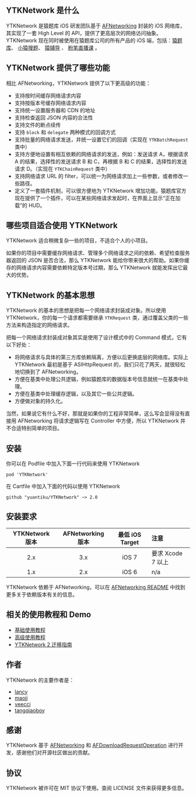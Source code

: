 ## YTKNetwork 是什么

YTKNetwork 是猿题库 iOS 研发团队基于 [AFNetworking][AFNetworking] 封装的 iOS 网络库，其实现了一套 High Level 的 API，提供了更高层次的网络访问抽象。YTKNetwork 现在同时被使用在猿题库公司的所有产品的 iOS 端，包括：[猿题库][YuanTiKu]、 [小猿搜题][YuanSoTi]、 [猿辅导][YuanFuDao] 、 [粉笔直播课][FenBiZhiBoKe] 。

## YTKNetwork 提供了哪些功能

相比 AFNetworking，YTKNetwork 提供了以下更高级的功能：

 * 支持按时间缓存网络请求内容
 * 支持按版本号缓存网络请求内容
 * 支持统一设置服务器和 CDN 的地址
 * 支持检查返回 JSON 内容的合法性
 * 支持文件的断点续传
 * 支持 `block` 和 `delegate` 两种模式的回调方式
 * 支持批量的网络请求发送，并统一设置它们的回调（实现在 `YTKBatchRequest` 类中）
 * 支持方便地设置有相互依赖的网络请求的发送，例如：发送请求 A，根据请求 A 的结果，选择性的发送请求 B 和 C，再根据 B 和 C 的结果，选择性的发送请求 D。（实现在 `YTKChainRequest` 类中）
 * 支持网络请求 URL 的 filter，可以统一为网络请求加上一些参数，或者修改一些路径。
 * 定义了一套插件机制，可以很方便地为 YTKNetwork 增加功能。猿题库官方现在提供了一个插件，可以在某些网络请求发起时，在界面上显示“正在加载”的 HUD。

## 哪些项目适合使用 YTKNetwork

YTKNetwork 适合稍微复杂一些的项目，不适合个人的小项目。

如果你的项目中需要缓存网络请求、管理多个网络请求之间的依赖、希望检查服务器返回的 JSON 是否合法，那么 YTKNetwork 能给你带来很大的帮助。如果你缓存的网络请求内容需要依赖特定版本号过期，那么 YTKNetwork 就能发挥出它最大的优势。

## YTKNetwork 的基本思想

YTKNetwork 的基本的思想是把每一个网络请求封装成对象。所以使用 YTKNetwork，你的每一个请求都需要继承 `YTKRequest` 类，通过覆盖父类的一些方法来构造指定的网络请求。

把每一个网络请求封装成对象其实是使用了设计模式中的 Command 模式，它有以下好处：

 * 将网络请求与具体的第三方库依赖隔离，方便以后更换底层的网络库。实际上 YTKNetwork 最初是基于 ASIHttpRequest 的，我们只花了两天，就很轻松地切换到了 AFNetworking。
 * 方便在基类中处理公共逻辑，例如猿题库的数据版本号信息就统一在基类中处理。
 * 方便在基类中处理缓存逻辑，以及其它一些公共逻辑。
 * 方便做对象的持久化。

当然，如果说它有什么不好，那就是如果你的工程非常简单，这么写会显得没有直接用 AFNetworking 将请求逻辑写在 Controller 中方便，所以 YTKNetwork 并不合适特别简单的项目。

## 安装

你可以在 Podfile 中加入下面一行代码来使用 YTKNetwork

    pod 'YTKNetwork'

在 Cartfile 中加入下面的代码以使用 YTKNetwork

    github "yuantiku/YTKNetwork" ~> 2.0

## 安装要求

| YTKNetwork 版本 | AFNetworking 版本 |  最低 iOS Target | 注意 |
|:----------------:|:----------------:|:----------------:|:-----|
| 2.x | 3.x | iOS 7 | 要求 Xcode 7 以上  |
| 1.x | 2.x | iOS 6 | n/a |


YTKNetwork 依赖于 AFNetworking，可以在 [AFNetworking README](https://github.com/AFNetworking/AFNetworking) 中找到更多关于依赖版本有关的信息。

## 相关的使用教程和 Demo

 * [基础使用教程](BasicGuide_cn.md)
 * [高级使用教程](ProGuide_cn.md)
 * [YTKNetwork 2 迁移指南](MigrationGuide_cn.md)

## 作者

YTKNetwork 的主要作者是：

* [lancy][lancyGithub]
* [maojj][maojjGithub]
* [veecci][veecciGithub]
* [tangqiaoboy][tangqiaoboyGithub]

## 感谢

YTKNetwork 基于 [AFNetworking][AFNetworking] 和 [AFDownloadRequestOperation][AFDownloadRequestOperation] 进行开发，感谢他们对开源社区做出的贡献。

## 协议

YTKNetwork 被许可在 MIT 协议下使用。查阅 LICENSE 文件来获得更多信息。


<!-- external links -->
[AFNetworking]:https://github.com/AFNetworking/AFNetworking
[AFDownloadRequestOperation]:https://github.com/steipete/AFDownloadRequestOperation

[YuanTiKu]:http://www.yuantiku.com
[YuanSoTi]:http://www.yuansouti.com/
[YuanFuDao]:http://www.yuanfudao.com
[FenBiZhiBoKe]:http://ke.fenbi.com/
[tangqiaoboyGithub]:https://github.com/tangqiaoboy
[lancyGithub]:https://github.com/lancy
[maojjGithub]:https://github.com/maojj
[veecciGithub]:https://github.com/veecci

